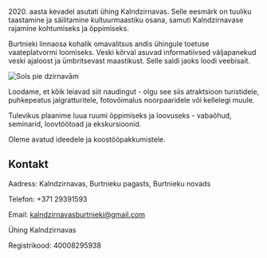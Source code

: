 2020\. aasta kevadel asutati ühing Kalndzirnavas. Selle eesmärk on tuuliku taastamine ja säilitamine kultuurmaastiku osana, samuti Kalndzirnavase rajamine kohtumiseks ja õppimiseks.

Burtnieki linnaosa kohalik omavalitsus andis ühingule toetuse vaateplatvormi loomiseks. Veski kõrval asuvad informatiivsed väljapanekud veski ajaloost ja ümbritsevast maastikust. Selle saidi jaoks loodi veebisait.

<img class="article-image square" src="{{ site.baseurl_root }}/assets/images/sols.jpg" alt="Sols pie dzirnavām">

Loodame, et kõik leiavad siit naudingut - olgu see siis atraktsioon turistidele, puhkepeatus jalgratturitele, fotovõimalus noorpaaridele või kellelegi muule.

Tulevikus plaanime luua ruumi õppimiseks ja loovuseks - vabaõhud, seminarid, loovtöötoad ja ekskursioonid.

Oleme avatud ideedele ja koostööpakkumistele.

## Kontakt

Aadress: Kalndzirnavas, Burtnieku pagasts, Burtnieku novads

Telefon: +371 29391593

Email: <a href="mailto:kalndzirnavasburtnieki@gmail.com">kalndzirnavasburtnieki@gmail.com</a>

Ühing Kalndzirnavas

Registrikood: 40008295938

